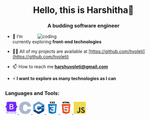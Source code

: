<h1 align="center">Hello, this is Harshitha👋</h1>
<h3 align="center">A budding software engineer</h3>

<img align="right" width="400" alt="coding" src="https://static.vecteezy.com/system/resources/previews/000/230/130/original/female-web-developer-illustration-vector.jpg">

- 🌱 I’m currently exploring **front-end technologies**

- 👨‍💻 All of my projects are available at [https://github.com/hvoleti](https://github.com/hvoleti)

- 📫 How to reach me **harshuvoleti@gmail.com**

- ⚡ **I want to explore as many technologies as I can**





<h3 align="left">Languages and Tools:</h3>
<p align="left"> <a href="https://getbootstrap.com" target="_blank"> <img src="https://raw.githubusercontent.com/devicons/devicon/master/icons/bootstrap/bootstrap-plain-wordmark.svg" alt="bootstrap" width="40" height="40"/> </a> <a href="https://www.cprogramming.com/" target="_blank"> <img src="https://raw.githubusercontent.com/devicons/devicon/master/icons/c/c-original.svg" alt="c" width="40" height="40"/> </a> <a href="https://www.w3schools.com/cpp/" target="_blank"> <img src="https://raw.githubusercontent.com/devicons/devicon/master/icons/cplusplus/cplusplus-original.svg" alt="cplusplus" width="40" height="40"/> </a> <a href="https://www.w3schools.com/css/" target="_blank"> <img src="https://raw.githubusercontent.com/devicons/devicon/master/icons/css3/css3-original-wordmark.svg" alt="css3" width="40" height="40"/> </a> <a href="https://www.w3.org/html/" target="_blank"> <img src="https://raw.githubusercontent.com/devicons/devicon/master/icons/html5/html5-original-wordmark.svg" alt="html5" width="40" height="40"/> </a> <a href="https://developer.mozilla.org/en-US/docs/Web/JavaScript" target="_blank"> <img src="https://raw.githubusercontent.com/devicons/devicon/master/icons/javascript/javascript-original.svg" alt="javascript" width="40" height="40"/> </a> </p>
